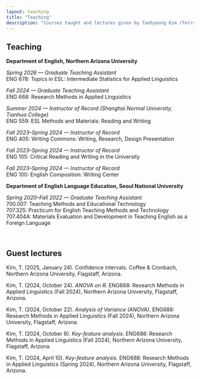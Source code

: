 ```yaml
---
layout: teaching
title: "Teaching"
description: "Courses taught and lectures given by Taehyeong Kim (Terry Kim) at Northern Arizona University (NAU)."
---
```


<h2 class="fw-bold border-bottom pb-2 mb-4">Teaching</h2>

<p><strong>Department of English, Northern Arizona University</strong></p>

<p><em>Spring 2026 — Graduate Teaching Assistant</em><br>
ENG 678:  Topics in ESL: Intermediate Statistics for Applied Linguistics </p>

<p><em>Fall 2024 — Graduate Teaching Assistant</em><br>
ENG 668: Research Methods in Applied Linguistics</p>

<p><em>Summer 2024 — Instructor of Record (Shanghai Normal University, Tianhua College) </em><br>
ENG 559: ESL Methods and Materials: Reading and Writing</p>

<p><em>Fall 2023–Spring 2024 — Instructor of Record </em><br>
ENG 405: Writing Commons: Writing, Research, Design Presentation</p>

<p><em>Fall 2023–Spring 2024 — Instructor of Record</em><br>
ENG 105: Critical Reading and Writing in the University</p>

<p><em>Fall 2023–Spring 2024 — Instructor of Record</em><br>
ENG 100: English Composition: Writing Center</p>

<p class="mt-4"><strong>Department of English Language Education, Seoul National University</strong></p>

<p><em>Spring 2020–Fall 2022 — Graduate Teaching Assistant</em><br>
700.007: Teaching Methods and Educational Technology<br>
707.325: Practicum for English Teaching Methods and Technology<br>
707.404A: Materials Evaluation and Development in Teaching English as a Foreign Language</p><br>

<h2 class="fw-bold border-bottom pb-2 mb-4">Guest lectures</h2>
<p>Kim, T. (2025, January 24). Confidence intervals. Coffee & Cronbach, Northern Arizona University, Flagstaff, Arizona.</p>

<p>Kim, T. (2024, October 24). <em>ANOVA on R</em>. ENG688: Research Methods in Applied Linguistics (Fall 2024), Northern Arizona University, Flagstaff, Arizona.</p>

<p>Kim, T. (2024, October 22). <em>Analysis of Variance (ANOVA)</em>. ENG688: Research Methods in Applied Linguistics (Fall 2024), Northern Arizona University, Flagstaff, Arizona.</p>

<p>Kim, T. (2024, October 8). <em>Key-feature analysis</em>. ENG688: Research Methods in Applied Linguistics (Fall 2024), Northern Arizona University, Flagstaff, Arizona.</p>

<p>Kim, T. (2024, April 10). <em>Key-feature analysis</em>. ENG688: Research Methods in Applied Linguistics (Spring 2024), Northern Arizona University, Flagstaff, Arizona.</p>
